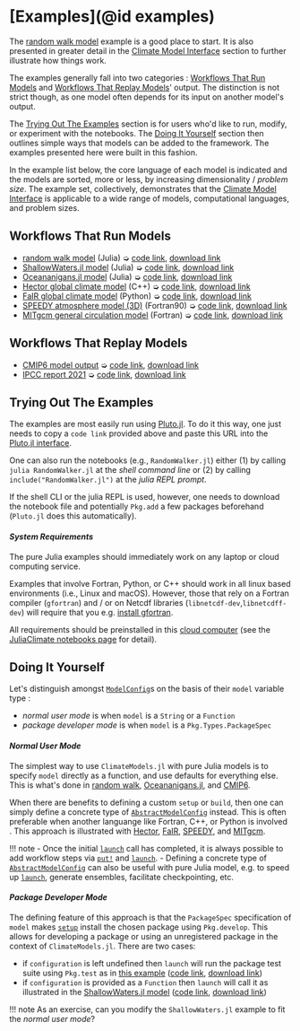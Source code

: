 # [Examples](@id examples)

The [random walk model](RandomWalker.html) example is a good place to start. It is also presented in greater detail in the [Climate Model Interface](@ref) section to further illustrate how things work.

The examples generally fall into two categories : [Workflows That Run Models](@ref) and [Workflows That Replay Models](@ref)' output. The distinction is not strict though, as one model often depends for its input on another model's output. 

The [Trying Out The Examples](@ref) section is for users who'd like to run, modify, or experiment with the notebooks. The [Doing It Yourself](@ref) section then outlines simple ways that models can be added to the framework. The examples presented here were built in this fashion.

In the example list below, the core language of each model is indicated and the models are sorted, more or less, by increasing dimensionality / _problem size_. The example set, collectively, demonstrates that the [Climate Model Interface](@ref) is applicable to a wide range of models, computational languages, and problem sizes.

## Workflows That Run Models

- [random walk model](RandomWalker.html) (Julia) ➭ [code link](https://raw.githubusercontent.com/gaelforget/ClimateModels.jl/master/examples/RandomWalker.jl), [download link](RandomWalker.jl)
- [ShallowWaters.jl model](ShallowWaters.html) (Julia) ➭ [code link](https://raw.githubusercontent.com/gaelforget/ClimateModels.jl/master/examples/ShallowWaters.jl), [download link](ShallowWaters.jl)
- [Oceananigans.jl model](Oceananigans.html) (Julia) ➭ [code link](https://raw.githubusercontent.com/gaelforget/ClimateModels.jl/master/examples/Oceananigans.jl), [download link](Oceananigans.jl)
- [Hector global climate model](Hector.html) (C++) ➭ [code link](https://raw.githubusercontent.com/gaelforget/ClimateModels.jl/master/examples/Hector.jl), [download link](Hector.jl)
- [FaIR global climate model](FaIR.html) (Python) ➭ [code link](https://raw.githubusercontent.com/gaelforget/ClimateModels.jl/master/examples/FaIR.jl), [download link](FaIR.jl)
- [SPEEDY atmosphere model (3D)](Speedy.html) (Fortran90) ➭ [code link](https://raw.githubusercontent.com/gaelforget/ClimateModels.jl/master/examples/Speedy.jl), [download link](Speedy.jl)
- [MITgcm general circulation model](MITgcm.html) (Fortran) ➭ [code link](https://raw.githubusercontent.com/gaelforget/ClimateModels.jl/master/examples/MITgcm.jl), [download link](MITgcm.jl)

## Workflows That Replay Models

- [CMIP6 model output](CMIP6.html) ➭ [code link](https://raw.githubusercontent.com/gaelforget/ClimateModels.jl/master/examples/CMIP6.jl), [download link](CMIP6.jl)
- [IPCC report 2021](IPCC.html) ➭ [code link](https://raw.githubusercontent.com/gaelforget/ClimateModels.jl/master/examples/IPCC.jl), [download link](IPCC.jl)

## Trying Out The Examples

The examples are most easily run using [Pluto.jl](https://github.com/fonsp/Pluto.jl). To do it this way, one just needs to copy a `code link` provided above and paste this URL into the [Pluto.jl interface](https://github.com/fonsp/Pluto.jl/wiki/🔎-Basic-Commands-in-Pluto).

One can also run the notebooks (e.g., `RandomWalker.jl`) either (1) by calling `julia RandomWalker.jl` at the _shell command line_ or (2) by calling `include("RandomWalker.jl")` at the _julia REPL prompt_. 

If the shell CLI or the julia REPL is used, however, one needs to download the notebook file and potentially `Pkg.add` a few packages beforehand (`Pluto.jl` does this automatically).

#### _System Requirements_

The pure Julia examples should immediately work on any laptop or cloud computing service. 

Examples that involve Fortran, Python, or C++ should work in all linux based environments (i.e., Linux and macOS). However, those that rely on a Fortran compiler (`gfortran`) and / or on Netcdf libraries (`libnetcdf-dev`,`libnetcdff-dev`) will require that you e.g. [install gfortran](https://fortran-lang.org/learn/os_setup/install_gfortran). 

All requirements should be preinstalled in this [cloud computer](https://mybinder.org/v2/gh/gaelforget/ClimateModels.jl/HEAD?urlpath=lab) (see the [JuliaClimate notebooks page](https://juliaclimate.github.io/GlobalOceanNotebooks/) for detail).

## Doing It Yourself

Let's distinguish amongst [`ModelConfig`](@ref)s on the basis of their `model` variable type :

- _normal user mode_ is when `model` is a `String` or a `Function`
- _package developer mode_ is when `model` is a `Pkg.Types.PackageSpec`

#### _Normal User Mode_

The simplest way to use `ClimateModels.jl` with pure Julia models is to specify `model` directly as a function, and use defaults for everything else. This is what's done in [random walk](RandomWalker.html), [Oceananigans.jl](Oceananigans.html), and [CMIP6](CMIP6.html).

When there are benefits to defining a custom `setup` or `build`, then one can simply define a concrete type of [`AbstractModelConfig`](@ref) instead. This is often preferable when another languange like Fortran, C++, or Python is involved . This approach is illustrated with [Hector](Hector.html), [FaIR](FaIR.html), [SPEEDY](Speedy.html), and [MITgcm](MITgcm.html).

!!! note
    - Once the initial [`launch`](@ref) call has completed, it is always possible to add workflow steps via [`put!`](@ref) and [`launch`](@ref).
    - Defining a concrete type of [`AbstractModelConfig`](@ref)  can also be useful with pure Julia model, e.g. to speed up [`launch`](@ref), generate ensembles, facilitate checkpointing, etc.

#### _Package Developer Mode_

The defining feature of this approach is that the `PackageSpec`   specification of `model` makes [`setup`](@ref) install the chosen package using `Pkg.develop`. This allows for developing a package or using an unregistered package in the context of `ClimateModels.jl`. There are two cases: 

- if `configuration` is left undefined then `launch` will run the package test suite using `Pkg.test` as in [this example](defaults.html) ([code link](https://raw.githubusercontent.com/gaelforget/ClimateModels.jl/master/examples/defaults.jl), [download link](defaults.jl))
- if `configuration` is provided as a `Function` then `launch` will call it as illustrated in the [ShallowWaters.jl model](ShallowWaters.html) ([code link](https://raw.githubusercontent.com/gaelforget/ClimateModels.jl/master/examples/ShallowWaters.jl), [download link](ShallowWaters.jl))

!!! note 
    As an exercise, can you modify the `ShallowWaters.jl` example to fit the _normal user mode_?
